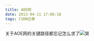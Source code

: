 ```yaml
---
title: AOE网
date: 2013-04-11 17:06:18
tags: CSDN迁移
---
```

   关于AOE网的关键路径都忘记怎么求了![哭](http://static.blog.csdn.net/xheditor/xheditor_emot/default/cry.gif)  
   
 